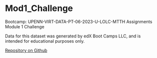 # Mod1_Challenge
Bootcamp: UPENN-VIRT-DATA-PT-06-2023-U-LOLC-MTTH Assignments Module 1 Challenge

Data for this dataset was generated by edX Boot Camps LLC, and is intended for educational purposes only.

[Repository on Github](https://github.com/4a6166/Mod1_Challenge)